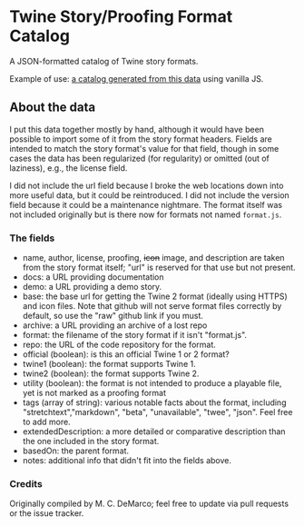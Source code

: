 # Twine Story/Proofing Format Catalog

A JSON-formatted catalog of Twine story formats.

Example of use: [a catalog generated from this data](http://mcdemarco.net/tools/twine/catalog/) using vanilla JS.

## About the data

I put this data together mostly by hand, although it would have been possible to import some of it from the story format headers.  Fields are intended to match the story format's value for that field, though in some cases the data has been regularized (for regularity) or omitted (out of laziness), e.g., the license field.

I did not include the url field because I broke the web locations down into more useful data, but it could be reintroduced.  I did not include the version field because it could be a maintenance nightmare.  The format itself was not included originally but is there now for formats not named `format.js`.

### The fields

* name, author, license, proofing, ~~icon~~ image, and description are taken from the story format itself; "url" is reserved for that use but not present.
* docs: a URL providing documentation
* demo: a URL providing a demo story.
* base: the base url for getting the Twine 2 format (ideally using HTTPS) and icon files.  Note that github will not serve format files correctly by default, so use the "raw" github link if you must.
* archive: a URL providing an archive of a lost repo
* format: the filename of the story format if it isn't "format.js".
* repo: the URL of the code repository for the format.
* official (boolean): is this an official Twine 1 or 2 format?
* twine1 (boolean): the format supports Twine 1.
* twine2 (boolean): the format supports Twine 2.
* utility (boolean): the format is not intended to produce a playable file, yet is not marked as a proofing format
* tags (array of string): various notable facts about the format, including "stretchtext","markdown", "beta", "unavailable", "twee", "json".  Feel free to add more.
* extendedDescription: a more detailed or comparative description than the one included in the story format.
* basedOn: the parent format.
* notes:  additional info that didn't fit into the fields above.

### Credits

Originally compiled by M. C. DeMarco; feel free to update via pull requests or the issue tracker.
